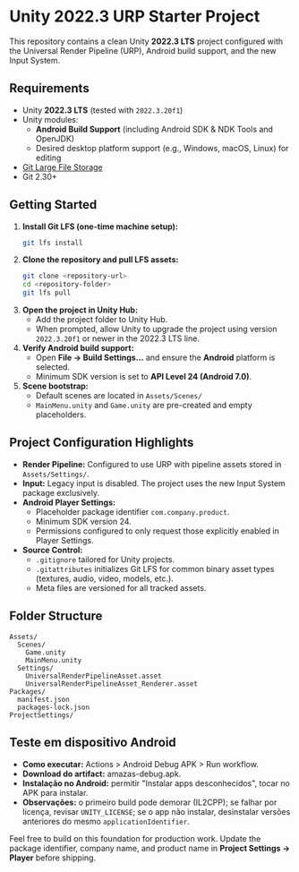 # Unity 2022.3 URP Starter Project

This repository contains a clean Unity **2022.3 LTS** project configured with the Universal Render Pipeline (URP), Android build support, and the new Input System.

## Requirements

- Unity **2022.3 LTS** (tested with `2022.3.20f1`)
- Unity modules:
  - **Android Build Support** (including Android SDK & NDK Tools and OpenJDK)
  - Desired desktop platform support (e.g., Windows, macOS, Linux) for editing
- [Git Large File Storage](https://git-lfs.github.com/)
- Git 2.30+

## Getting Started

1. **Install Git LFS (one-time machine setup):**
   ```bash
   git lfs install
   ```
2. **Clone the repository and pull LFS assets:**
   ```bash
   git clone <repository-url>
   cd <repository-folder>
   git lfs pull
   ```
3. **Open the project in Unity Hub:**
   - Add the project folder to Unity Hub.
   - When prompted, allow Unity to upgrade the project using version `2022.3.20f1` or newer in the 2022.3 LTS line.
4. **Verify Android build support:**
   - Open **File → Build Settings…** and ensure the **Android** platform is selected.
   - Minimum SDK version is set to **API Level 24 (Android 7.0)**.
5. **Scene bootstrap:**
   - Default scenes are located in `Assets/Scenes/`
   - `MainMenu.unity` and `Game.unity` are pre-created and empty placeholders.

## Project Configuration Highlights

- **Render Pipeline:** Configured to use URP with pipeline assets stored in `Assets/Settings/`.
- **Input:** Legacy input is disabled. The project uses the new Input System package exclusively.
- **Android Player Settings:**
  - Placeholder package identifier `com.company.product`.
  - Minimum SDK version 24.
  - Permissions configured to only request those explicitly enabled in Player Settings.
- **Source Control:**
  - `.gitignore` tailored for Unity projects.
  - `.gitattributes` initializes Git LFS for common binary asset types (textures, audio, video, models, etc.).
  - Meta files are versioned for all tracked assets.

## Folder Structure

```
Assets/
  Scenes/
    Game.unity
    MainMenu.unity
  Settings/
    UniversalRenderPipelineAsset.asset
    UniversalRenderPipelineAsset_Renderer.asset
Packages/
  manifest.json
  packages-lock.json
ProjectSettings/
```

## Teste em dispositivo Android

- **Como executar:** Actions > Android Debug APK > Run workflow.
- **Download do artifact:** amazas-debug.apk.
- **Instalação no Android:** permitir "Instalar apps desconhecidos", tocar no APK para instalar.
- **Observações:** o primeiro build pode demorar (IL2CPP); se falhar por licença, revisar `UNITY_LICENSE`; se o app não instalar, desinstalar versões anteriores do mesmo `applicationIdentifier`.

Feel free to build on this foundation for production work. Update the package identifier, company name, and product name in **Project Settings → Player** before shipping.
